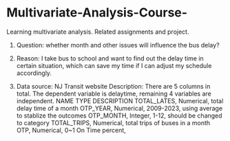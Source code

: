 # Multivariate-Analysis-Course-
Learning multivariate analysis. Related assignments and project.

1. Question: whether month and other issues will influence the bus delay?

2. Reason: I take bus to school and want to find out the delay time in certain situation, which can save my time if I can adjust my schedule accordingly.
3. Data source: NJ Transit website
  Description: There are 5 columns in total. The dependent variable is delaytime, remaining 4 variables are independent.
    NAME            TYPE                         DESCRIPTION
    TOTAL_LATES,   Numerical,               total delay time of a month
    OTP_YEAR,      Numerical,          2009-2023, using average to stablize the outcomes
    OTP_MONTH,     Integer,                       1-12, should be changed to category
    TOTAL_TRIPS,   Numerical,               total trips of buses in a month
    OTP,           Numerical,                0~1 On Time percent,
